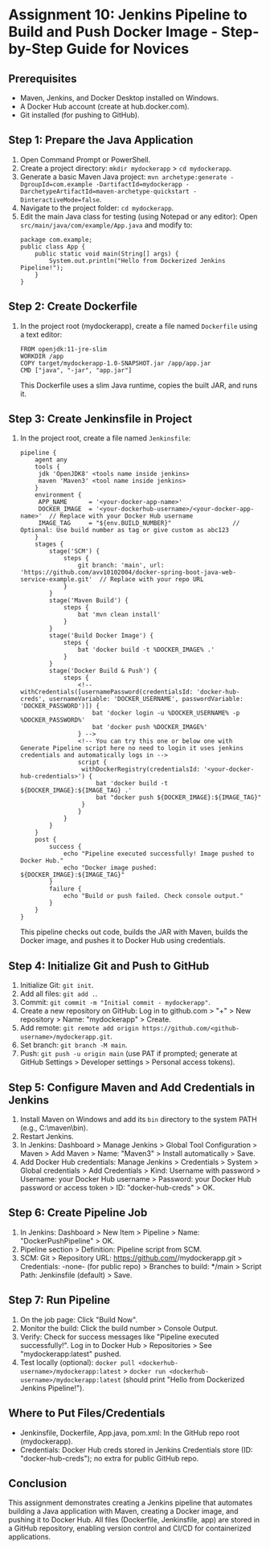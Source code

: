 # Assignment 10: Jenkins Pipeline to Build and Push Docker Image - Step-by-Step Guide for Novices

## Prerequisites
- Maven, Jenkins, and Docker Desktop installed on Windows.
- A Docker Hub account (create at hub.docker.com).
- Git installed (for pushing to GitHub).

## Step 1: Prepare the Java Application
1. Open Command Prompt or PowerShell.
2. Create a project directory: `mkdir mydockerapp` > `cd mydockerapp`.
3. Generate a basic Maven Java project: `mvn archetype:generate -DgroupId=com.example -DartifactId=mydockerapp -DarchetypeArtifactId=maven-archetype-quickstart -DinteractiveMode=false`.
4. Navigate to the project folder: `cd mydockerapp`.
5. Edit the main Java class for testing (using Notepad or any editor): Open `src/main/java/com/example/App.java` and modify to:
   ```
   package com.example;
   public class App {
       public static void main(String[] args) {
           System.out.println("Hello from Dockerized Jenkins Pipeline!");
       }
   }
   ```

## Step 2: Create Dockerfile
1. In the project root (mydockerapp), create a file named `Dockerfile` using a text editor:
   ```
   FROM openjdk:11-jre-slim
   WORKDIR /app
   COPY target/mydockerapp-1.0-SNAPSHOT.jar /app/app.jar
   CMD ["java", "-jar", "app.jar"]
   ```
   This Dockerfile uses a slim Java runtime, copies the built JAR, and runs it.

## Step 3: Create Jenkinsfile in Project
1. In the project root, create a file named `Jenkinsfile`:
   ```
   pipeline {
       agent any
       tools {
        jdk 'OpenJDK8' <tools name inside jenkins>
        maven 'Maven3' <tool name inside jenkins>
       }
       environment {
        APP_NAME      = '<your-docker-app-name>'
        DOCKER_IMAGE  = '<your-dockerhub-username>/<your-docker-app-name>'  // Replace with your Docker Hub username
        IMAGE_TAG     = "${env.BUILD_NUMBER}"                 // Optional: Use build number as tag or give custom as abc123
       }
       stages {
           stage('SCM') {
               steps {
                   git branch: 'main', url: 'https://github.com/avv10102004/docker-spring-boot-java-web-service-example.git'  // Replace with your repo URL
               }
           }
           stage('Maven Build') {
               steps {
                   bat 'mvn clean install'
               }
           }
           stage('Build Docker Image') {
               steps {
                   bat 'docker build -t %DOCKER_IMAGE% .'
               }
           }
           stage('Docker Build & Push') {
               steps {
                   <!-- withCredentials([usernamePassword(credentialsId: 'docker-hub-creds', usernameVariable: 'DOCKER_USERNAME', passwordVariable: 'DOCKER_PASSWORD')]) {
                       bat 'docker login -u %DOCKER_USERNAME% -p %DOCKER_PASSWORD%'
                       bat 'docker push %DOCKER_IMAGE%'
                   } -->
                   <!-- You can try this one or below one with Generate Pipeline script here no need to login it uses jenkins credentials and automatically logs in -->
                   script {
                    withDockerRegistry(credentialsId: '<your-docker-hub-credentials>') {
                        bat 'docker build -t ${DOCKER_IMAGE}:${IMAGE_TAG} .'
                        bat "docker push ${DOCKER_IMAGE}:${IMAGE_TAG}"
                    }
                   }
               }
           }
       }
       post {
           success {
               echo "Pipeline executed successfully! Image pushed to Docker Hub."
               echo "Docker image pushed: ${DOCKER_IMAGE}:${IMAGE_TAG}"
           }
           failure {
               echo "Build or push failed. Check console output."
           }
       }
   }
   ```
   This pipeline checks out code, builds the JAR with Maven, builds the Docker image, and pushes it to Docker Hub using credentials.

## Step 4: Initialize Git and Push to GitHub
1. Initialize Git: `git init`.
2. Add all files: `git add .`.
3. Commit: `git commit -m "Initial commit - mydockerapp"`.
4. Create a new repository on GitHub: Log in to github.com > "+" > New repository > Name: "mydockerapp" > Create.
5. Add remote: `git remote add origin https://github.com/<github-username>/mydockerapp.git`.
6. Set branch: `git branch -M main`.
7. Push: `git push -u origin main` (use PAT if prompted; generate at GitHub Settings > Developer settings > Personal access tokens).

## Step 5: Configure Maven and Add Credentials in Jenkins
1. Install Maven on Windows and add its `bin` directory to the system PATH (e.g., C:\maven\bin).
2. Restart Jenkins.
3. In Jenkins: Dashboard > Manage Jenkins > Global Tool Configuration > Maven > Add Maven > Name: "Maven3" > Install automatically > Save.
4. Add Docker Hub credentials: Manage Jenkins > Credentials > System > Global credentials > Add Credentials > Kind: Username with password > Username: your Docker Hub username > Password: your Docker Hub password or access token > ID: "docker-hub-creds" > OK.

## Step 6: Create Pipeline Job
1. In Jenkins: Dashboard > New Item > Pipeline > Name: "DockerPushPipeline" > OK.
2. Pipeline section > Definition: Pipeline script from SCM.
3. SCM: Git > Repository URL: https://github.com/<github-username>/mydockerapp.git > Credentials: -none- (for public repo) > Branches to build: */main > Script Path: Jenkinsfile (default) > Save.

## Step 7: Run Pipeline
1. On the job page: Click "Build Now".
2. Monitor the build: Click the build number > Console Output.
3. Verify: Check for success messages like "Pipeline executed successfully!". Log in to Docker Hub > Repositories > See "mydockerapp:latest" pushed.
4. Test locally (optional): `docker pull <dockerhub-username>/mydockerapp:latest` > `docker run <dockerhub-username>/mydockerapp:latest` (should print "Hello from Dockerized Jenkins Pipeline!").

## Where to Put Files/Credentials
- Jenkinsfile, Dockerfile, App.java, pom.xml: In the GitHub repo root (mydockerapp).
- Credentials: Docker Hub creds stored in Jenkins Credentials store (ID: "docker-hub-creds"); no extra for public GitHub repo.

## Conclusion
This assignment demonstrates creating a Jenkins pipeline that automates building a Java application with Maven, creating a Docker image, and pushing it to Docker Hub. All files (Dockerfile, Jenkinsfile, app) are stored in a GitHub repository, enabling version control and CI/CD for containerized applications.